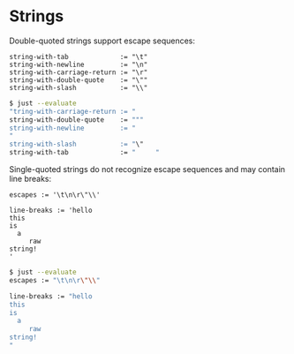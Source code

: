 # Strings

Double-quoted strings support escape sequences:

```make
string-with-tab             := "\t"
string-with-newline         := "\n"
string-with-carriage-return := "\r"
string-with-double-quote    := "\""
string-with-slash           := "\\"
```

```sh
$ just --evaluate
"tring-with-carriage-return := "
string-with-double-quote    := """
string-with-newline         := "
"
string-with-slash           := "\"
string-with-tab             := "     "
```

Single-quoted strings do not recognize escape sequences and may contain line breaks:

```make
escapes := '\t\n\r\"\\'

line-breaks := 'hello
this
is
  a
     raw
string!
'
```

```sh
$ just --evaluate
escapes := "\t\n\r\"\\"

line-breaks := "hello
this
is
  a
     raw
string!
"
```
